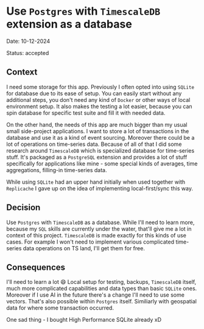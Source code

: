 <!-- cspell:words replicache -->

# Use `Postgres` with `TimescaleDB` extension as a database

Date: 10-12-2024

Status: accepted

## Context

I need some storage for this app. Previously I often opted into using `SQLite` for database due to its ease of setup. You can easily start without any additional steps, you don't need any kind of `Docker` or other ways of local environment setup. It also makes the testing a lot easier, because you can spin database for specific test suite and fill it with needed data.

On the other hand, the needs of this app are much bigger than my usual small side-project applications. I want to store a lot of transactions in the database and use it as a kind of event sourcing. Moreover there could be a lot of operations on time-series data. Because of all of that I did some research around `TimescaleDB` which is specialized database for time-series stuff. It's packaged as a `PostgreSQL` extension and provides a lot of stuff specifically for applications like mine - some special kinds of averages, time aggregations, filling-in time-series data.

While using `SQLite` had an upper hand initially when used together with `Replicache` I gave up on the idea of implementing local-first/sync this way.

## Decision

Use `Postgres` with `TimescaleDB` as a database. While I'll need to learn more, because my `SQL` skills are currently under the water, that'll give me a lot in context of this project. `TimescaleDB` is made exactly for this kinds of use cases. For example I won't need to implement various complicated time-series data operations on TS land, I'll get them for free.

## Consequences

I'll need to learn a lot 😄 Local setup for testing, backups, `TimescaleDB` itself, much more complicated capabilities and data types than basic `SQLite` ones. Moreover if I use AI in the future there's a change I'll need to use some vectors. That's also possible within `Postgres` itself. Similiarly with geospatial data for where some transaction occurred.

One sad thing - I bought High Performance SQLite already xD
